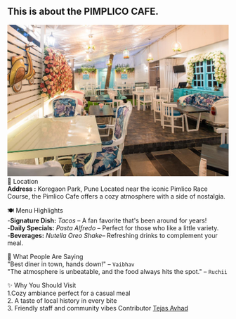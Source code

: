 This is about the **PIMPLICO CAFE**.
---
![Pimplico](Pimplico.jpg)
📍 Location<br>
**Address :** Koregaon Park, Pune
Located near the iconic Pimlico Race Course, the Pimlico Cafe offers a cozy atmosphere with a side of nostalgia.

🍽️ Menu Highlights<br>
-**Signature Dish:** *Tacos* – A fan favorite that's been around for years!<br>
-**Daily Specials:** *Pasta Alfredo* – Perfect for those who like a little variety.<br>
-**Beverages:** *Nutella Oreo Shake*– Refreshing drinks to complement your meal.

💬 What People Are Saying<br>
"Best diner in town, hands down!" – `Vaibhav`<br>
"The atmosphere is unbeatable, and the food always hits the spot." – `Ruchii`

✨ Why You Should Visit<br>
1.Cozy ambiance perfect for a casual meal<br>
2. A taste of local history in every bite<br>
3. Friendly staff and community vibes
Contributor
<a href="https://github.com/tejasavhad4674"> Tejas Avhad<a>

